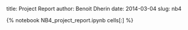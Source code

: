 title: Project Report 
author: Benoit Dherin 
date: 2014-03-04
slug: nb4 

{% notebook NB4_project_report.ipynb cells[:] %}

